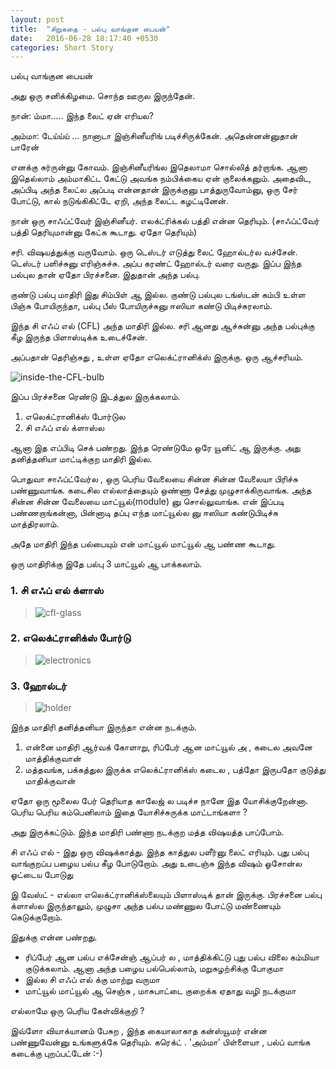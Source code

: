 ```yaml
---
layout: post
title:  "சிறுகதை - பல்பு வாங்குன பையன்"
date:   2016-06-28 18:17:40 +0530
categories: Short Story
---
```

பல்பு வாங்குன பையன்

அது ஒரு சனிக்கிழமை. சொந்த ஊருல இருந்தேன்.

நான்: ம்மா..... இந்த லைட் ஏன் எரியல?

அம்மா: டேய்ய்ய் ... நானாடா இஞ்சினீயரிங் படிச்சிருக்கேன். அதென்னன்னுதான் பாரேன்

எனக்கு சுர்ருன்னு கோவம். இஞ்சினீயரிங்ல இதெலாமா சொல்லித் தர்றாங்க. ஆனா இதெல்லாம் அம்மாகிட்ட கேட்டு அவங்க நம்பிக்கைய ஏன் குலைக்கனும். அதைவிட, அப்பிடி அந்த லைட்ல அப்படி என்னதான் இருக்குனு பாத்துருவோம்னு, ஒரு சேர் போட்டு, கால் நடுங்கிகிட்டே ஏறி, அந்த லைட்ட கழட்டினேன்.

நான் ஒரு சாஃப்ட்வேர் இஞ்சினீயர். எலக்ட்ரிக்கல் பத்தி என்ன தெரியும். (சாஃப்ட்வேர் பத்தி தெரியுமான்னு கேட்க கூடாது. ஏதோ தெரியும்)

சரி. விஷயத்துக்கு வருவோம். ஒரு டெஸ்டர் எடுத்து லைட் ஹோல்டர்ல வச்சேன். டெஸ்டர் பளிச்சுனு எரிஞ்சுச்சு. அப்ப கரண்ட் ஹோல்டர் வரை வருது. இப்ப இந்த பல்புல தான் ஏதோ பிரச்சனை. இதுதான் அந்த பல்பு.


குண்டு பல்பு மாதிரி இது சிம்பிள் ஆ இல்ல. குண்டு பல்புல டங்ஸ்டன் கம்பி உள்ள பிஞ்சு போயிருந்தா, பல்பு பீஸ் போயிருச்சுனு ஈஸியா  கண்டு பிடிச்சுரலாம்.

இந்த சி எஃப் எல் (CFL) அந்த மாதிரி இல்ல. சரி ஆனது ஆச்சுன்னு அந்த பல்புக்கு கீழ இருந்த பிளாஸ்டிக்க உடைச்சேன்.

அப்பதான் தெரிஞ்சுது , உள்ள ஏதோ எலெக்ட்ரானிக்ஸ் இருக்கு. ஒரு ஆச்சரியம்.

![inside-the-CFL-bulb](/images/2016-06-28/inside-bulb.jpg)

இப்ப பிரச்சனை ரெண்டு இடத்துல இருக்கலாம்.

1. எலெக்ட்ரானிக்ஸ் போர்டுல
2. சி எஃப் எல் க்ளாஸ்ல

ஆனா இத எப்பிடி செக் பண்றது. இந்த ரெண்டுமே ஒரே யூனிட் ஆ இருக்கு. அது தனித்தனியா மாட்டிக்குற மாதிரி இல்ல.


பொதுவா சாஃப்ட்வேர்ல , ஒரு பெரிய வேலையை சின்ன சின்ன வேலையா பிரிச்சு பண்ணுவாங்க. கடைசில எல்லாத்தையும் ஒண்ணா சேத்து முழுசாக்கிருவாங்க. அந்த சின்ன சின்ன வேலையை மாட்யூல்(module) னு சொல்லுவாங்க. என் இப்படி பண்ணறாங்கன்னா, பின்னாடி தப்பு எந்த மாட்யூல்ல னு ஈஸியா கண்டுபிடிச்சு மாத்திரலாம்.

அதே மாதிரி இந்த பல்பையும் என் மாட்யூல் மாட்யூல் ஆ பண்ண கூடாது.

ஒரு மாதிரிக்கு இதே பல்பு 3 மாட்யூல் ஆ பாக்கலாம்.

### 1. சி எஃப் எல் க்ளாஸ்
> ![cfl-glass](/images/2016-06-28/cfl-glass.jpg "1")

### 2. எலெக்ட்ரானிக்ஸ் போர்டு

> ![electronics](/images/2016-06-28/electronics.jpg "2")

### 3. ஹோல்டர்
> ![holder](/images/2016-06-28/holder.jpg "3")

இந்த மாதிரி தனித்தனியா இருந்தா என்ன நடக்கும்.

1. என்னை மாதிரி ஆர்வக் கோளாறு, ரிப்பேர் ஆன மாட்யூல் அ , கடைல அவனே மாத்திக்குவான்
2. மத்தவங்க, பக்கத்துல இருக்க எலெக்ட்ரானிக்ஸ் கடைல , பத்தோ இருபதோ குடுத்து மாதிக்குவான்

ஏதோ ஒரு மூலைல பேர் தெரியாத காலேஜ் ல படிச்ச நானே இத யோசிக்குறேன்னா. பெரிய பெரிய கம்பெனிலாம் இதை யோசிச்சுருக்க மாட்டாங்களா ?

அது இருக்கட்டும். இந்த மாதிரி பண்ணா நடக்குற மத்த விஷயத்த பாப்போம்.

சி எஃப் எல் - இது ஒரு விஷக்காத்து. இந்த காத்துல பளீர்னு லைட் எரியும். புது பல்பு வாங்குறப்ப பழைய பல்ப கீழ போடுறோம். அது உடைஞ்சு இந்த விஷம் ஓசோன்ல ஓட்டைய போடுது

இ வேஸ்ட் - எல்லா எலெக்ட்ரானிக்ஸ்லையும் பிளாஸ்டிக்  தான் இருக்கு. பிரச்சனை பல்பு க்ளாஸ்ல இருந்தாலும், முழுசா அந்த பல்ப மண்ணுல போட்டு மண்ணையும் கெடுக்குறோம்.


இதுக்கு என்ன பண்றது.

- ரிப்பேர் ஆன பல்ப எக்சேன்ஞ் ஆப்பர் ல , மாத்திக்கிட்டு புது பல்ப விலை கம்மியா குடுக்கலாம். ஆனா அந்த பழைய பல்பெல்லாம், மறுசுழற்சிக்கு போகுமா
- இல்ல சி எஃப் எல் க்கு மாற்று வருமா
- மாட்யூல் மாட்யூல் ஆ செஞ்சு , மாசுபாட்டை குறைக்க ஏதாது வழி நடக்குமா

எல்லாமே ஒரு பெரிய கேள்விக்குறி ?

இவ்ளோ வியாக்யானம் பேசுற , இந்த கையாலாகாத கன்ஸ்யூமர்  என்ன பண்ணுவேன்னு உங்களுக்கே தெரியும். கரெக்ட் . 'அம்மா' பிள்ளையா , பல்ப் வாங்க கடைக்கு புறப்பட்டேன் :-)




